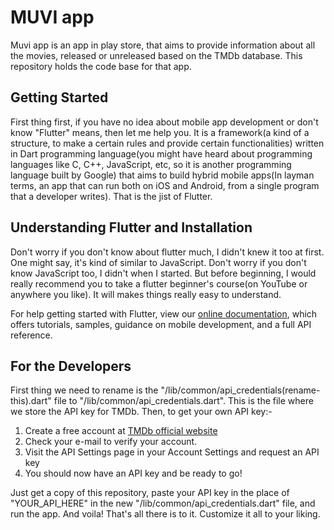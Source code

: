 # MUVI app

Muvi app is an app in play store, that aims to provide information about all the movies, released or unreleased based on the TMDb database. This repository holds the code base for that app.

## Getting Started

First thing first, if you have no idea about mobile app development or don't know "Flutter" means, then let me help you. It is a framework(a kind of a structure, to make a certain rules and provide certain functionalities) written in Dart programming language(you might have heard about programming languages like C, C++, JavaScript, etc, so it is another programming language built by Google) that aims to build hybrid mobile apps(In layman terms, an app that can run both on iOS and Android, from a single program that a developer writes). That is the jist of Flutter.

## Understanding Flutter and Installation

Don't worry if you don't know about flutter much, I didn't knew it too at first. One might say, it's kind of similar to JavaScript. Don't worry if you don't know JavaScript too, I didn't when I started. But before beginning, I would really recommend you to take a flutter beginner's course(on YouTube or anywhere you like). It will makes things really easy to understand. 

For help getting started with Flutter, view our
[online documentation](https://flutter.dev/docs), which offers tutorials,
samples, guidance on mobile development, and a full API reference.

## For the Developers

First thing we need to rename is the "/lib/common/api_credentials(rename-this).dart" file to "/lib/common/api_credentials.dart". This is the file where we store the API key for TMDb. 
Then, to get your own API key:-

1.  Create a free account at [TMDb official website](https://www.themoviedb.org/signup)
2.  Check your e-mail to verify your account.
3.  Visit the API Settings page in your Account Settings and request an API key
4.  You should now have an API key and be ready to go!

Just get a copy of this repository, paste your API key in the place of "YOUR_API_HERE" in the new "/lib/common/api_credentials.dart" file, and run the app. And voila! That's all there is to it. Customize it all to your liking.

